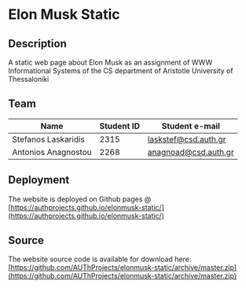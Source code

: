 # Elon Musk Static

## Description

A static web page about Elon Musk as an assignment of WWW Informational Systems of the CS department of Aristotle University of Thessaloniki

## Team

| Name | Student ID | Student e-mail |
| --- | --- | --- |
| Stefanos Laskaridis | 2315 | [laskstef@csd.auth.gr](mailto:laskstef@csd.auth.gr) |
| Antonios Anagnostou | 2268 | [anagnoad@csd.auth.gr](mailto:anagnoad@csd.auth.gr) |

## Deployment

The website is deployed on Github pages @ [https://authprojects.github.io/elonmusk-static/](https://authprojects.github.io/elonmusk-static/)

## Source

The website source code is available for download here: [https://github.com/AUThProjects/elonmusk-static/archive/master.zip](https://github.com/AUThProjects/elonmusk-static/archive/master.zip)
